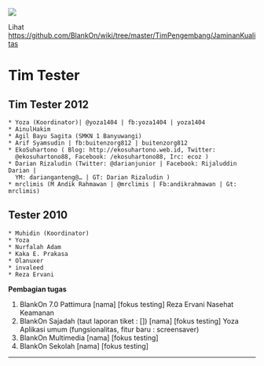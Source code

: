 <img src="https://badgen.net/badge/wiki/kadaluarsa/red?icon=github">

Lihat https://github.com/BlankOn/wiki/tree/master/TimPengembang/JaminanKualitas

# Tim Tester

## Tim Tester 2012
    * Yoza (Koordinator)| @yoza1404 | fb:yoza1404 | yoza1404
    * AinulHakim
    * Agil Bayu Sagita (SMKN 1 Banyuwangi)
    * Arif Syamsudin | fb:buitenzorg812 | buitenzorg812
    * EkoSuhartono ( Blog: ​http://ekosuhartono.web.id, Twitter:
      @ekosuhartono88, Facebook: /ekosuhartono88, Irc: ecoz )
    * Darian Rizaludin (Twitter: @darianjunior | Facebook: Rijaluddin Darian |
      YM: darianganteng@… | GT: Darian Rizaludin )
    * mrclimis (M Andik Rahmawan | @mrclimis | Fb:andikrahmawan | Gt: mrclimis)

## Tester 2010
    * Muhidin (Koordinator)
    * Yoza
    * Nurfalah Adam
    * Kaka E. Prakasa
    * Olanuxer
    * invaleed
    * Reza Ervani

**Pembagian tugas**
   1. BlankOn 7.0 Pattimura
      [nama] [fokus testing]
      Reza Ervani Nasehat Keamanan
   2. BlankOn Sajadah (taut laporan tiket : [])
      [nama] [fokus testing]
      Yoza   Aplikasi umum (fungsionalitas, fitur baru : screensaver)
   3. BlankOn Multimedia
      [nama] [fokus testing]
   4. BlankOn Sekolah
      [nama] [fokus testing]




---
 



